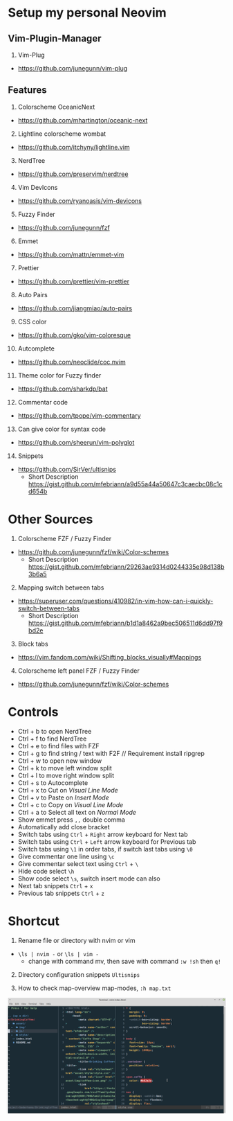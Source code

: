 # Setup my personal Neovim

## Vim-Plugin-Manager

1. Vim-Plug

- https://github.com/junegunn/vim-plug

## Features

1. Colorscheme OceanicNext
- https://github.com/mhartington/oceanic-next

2. Lightline colorscheme wombat
- https://github.com/itchyny/lightline.vim

3. NerdTree
- https://github.com/preservim/nerdtree

4. Vim DevIcons
- https://github.com/ryanoasis/vim-devicons

5. Fuzzy Finder
- https://github.com/junegunn/fzf

6. Emmet
- https://github.com/mattn/emmet-vim

7. Prettier
- https://github.com/prettier/vim-prettier

8. Auto Pairs
- https://github.com/jiangmiao/auto-pairs

9. CSS color
- https://github.com/gko/vim-coloresque

10. Autcomplete
- https://github.com/neoclide/coc.nvim

11. Theme color for Fuzzy finder
- https://github.com/sharkdp/bat

12. Commentar code
- https://github.com/tpope/vim-commentary

13. Can give color for syntax code
- https://github.com/sheerun/vim-polyglot

14. Snippets
- https://github.com/SirVer/ultisnips
  - Short Description https://gist.github.com/mfebriann/a9d55a44a50647c3caecbc08c1cd654b


# Other Sources
1. Colorscheme FZF / Fuzzy Finder
- https://github.com/junegunn/fzf/wiki/Color-schemes
  - Short Description https://gist.github.com/mfebriann/29263ae9314d0244335e98d138b3b6a5

2. Mapping switch between tabs
- https://superuser.com/questions/410982/in-vim-how-can-i-quickly-switch-between-tabs
  - Short Description https://gist.github.com/mfebriann/b1d1a8462a9bec506511d6dd97f9bd2e

3. Block tabs
- https://vim.fandom.com/wiki/Shifting_blocks_visually#Mappings

4. Colorscheme left panel FZF / Fuzzy Finder
- https://github.com/junegunn/fzf/wiki/Color-schemes

# Controls

- Ctrl + b to open NerdTree
- Ctrl + f to find NerdTree
- Ctrl + e to find files with FZF
- Ctrl + g to find string / text with F2F // Requirement install ripgrep
- Ctrl + w to open new window
- Ctrl + k to move left window split
- Ctrl + l to move right window split
- Ctrl + s to Autocomplete
- Ctrl + x to Cut on _Visual Line Mode_
- Ctrl + v to Paste  on _Insert Mode_
- Ctrl + c to Copy  on _Visual Line Mode_
- Ctrl + a to Select all text on _Normal Mode_
- Show emmet press `,,` double comma
- Automatically add close bracket
- Switch tabs using `Ctrl` + `Right` arrow keyboard for Next tab
- Switch tabs using `Ctrl` + `Left` arrow keyboard for Previous tab
- Switch tabs using `\1` in order tabs, if switch last tabs using `\0`
- Give commentar one line using `\c`
- Give commentar select text using `Ctrl` + `\`
- Hide code select `\h`
- Show code select `\s`, switch insert mode can also
- Next tab snippets `Ctrl` + `x`
- Previous tab snippets `Ctrl` + `z`

# Shortcut

1. Rename file or directory with nvim or vim
- `\ls | nvim -` or `\ls | vim -` 
  - change with command mv, then save with command `:w !sh` then `q!`

2. Directory configuration snippets `Ultisnips`

3. How to check map-overview map-modes, `:h map.txt`
<img src="using-neovim.png">
